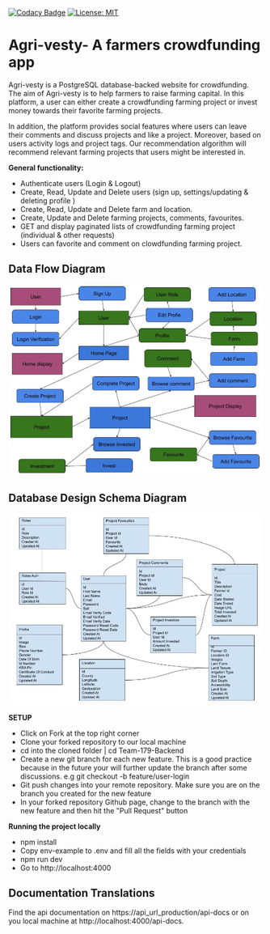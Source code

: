 [![Codacy Badge](https://api.codacy.com/project/badge/Grade/2b6c54d9481f4dbb86b5cf0b5ec7cdcf)](https://app.codacy.com/gh/BuildForSDGCohort2/Team-179-Backend?utm_source=github.com&utm_medium=referral&utm_content=BuildForSDGCohort2/Team-179-Backend&utm_campaign=Badge_Grade_Settings) [![License: MIT](https://img.shields.io/badge/License-MIT-yellow.svg)](https://opensource.org/licenses/MIT)

# Agri-vesty- A farmers crowdfunding app
Agri-vesty is a PostgreSQL database-backed website for crowdfunding. The aim of Agri-vesty is to help farmers to raise farming capital. In this platform, a user can either create a crowdfunding farming project or invest money towards their favorite farming projects.

In addition, the platform provides social features where users can leave their comments and discuss projects and like a project. Moreover, based on users activity logs and project tags. Our recommendation algorithm will recommend relevant farming projects that users might be interested in.

**General functionality:**

-   Authenticate users (Login & Logout)
-   Create, Read, Update and Delete users (sign up, settings/updating & deleting profile )
-   Create, Read, Update and Delete farm and location.
-   Create, Update and Delete farming projects, comments, favourites.
-   GET and display paginated lists of crowdfunding farming project (individual & other requests)
-   Users can favorite and comment on clowdfunding farming project.

## Data Flow Diagram
![Screenshot](Information_Flow.jpg)

## Database Design Schema Diagram
![Screenshot](database_flow.jpg)

**SETUP**
-   Click on Fork at the top right corner
-   Clone your forked repository to our local machine
-   cd into the cloned folder | cd Team-179-Backend
-   Create a new git branch for each new feature. This is a good practice because in the future your will further update the branch after some discussions. e.g git checkout -b feature/user-login
-   Git push changes into your remote repository. Make sure you are on the branch you created for the new feature
-   In your forked repository Github page, change to the branch with the new feature and then hit the "Pull Request" button

**Running the project locally**
-   npm install
-   Copy env-example to .env and fill all the fields with your credentials
-   npm run dev
-   Go to http://localhost:4000

## Documentation Translations
Find the api documentation on https://api_url_production/api-docs or on you local machine at http://localhost:4000/api-docs.

<br />
